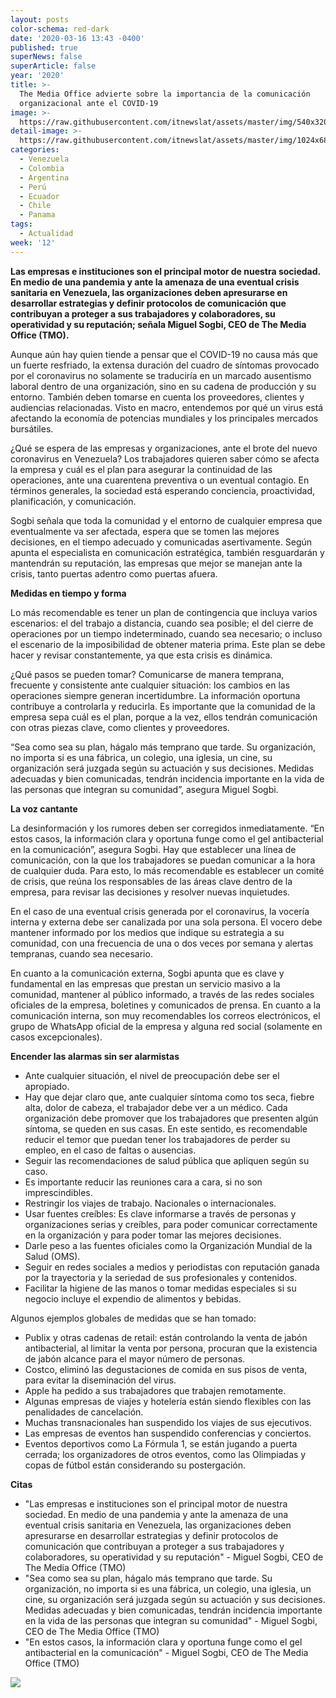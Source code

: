 ```yaml
---
layout: posts
color-schema: red-dark
date: '2020-03-16 13:43 -0400'
published: true
superNews: false
superArticle: false
year: '2020'
title: >-
  The Media Office advierte sobre la importancia de la comunicación
  organizacional ante el COVID-19
image: >-
  https://raw.githubusercontent.com/itnewslat/assets/master/img/540x320/Coronavirus-p.jpg
detail-image: >-
  https://raw.githubusercontent.com/itnewslat/assets/master/img/1024x680/Coronavirus-g.jpg
categories:
  - Venezuela
  - Colombia
  - Argentina
  - Perú
  - Ecuador
  - Chile
  - Panama
tags:
  - Actualidad
week: '12'
---
```

**Las empresas e instituciones son el principal motor de nuestra sociedad. En medio de una pandemia y ante la amenaza de una eventual crisis sanitaria en Venezuela, las organizaciones deben apresurarse en desarrollar estrategias y definir protocolos de comunicación que contribuyan a proteger a sus trabajadores y colaboradores, su operatividad y su reputación; señala Miguel Sogbi, CEO de The Media Office (TMO).**

Aunque aún hay quien tiende a pensar que el COVID-19 no causa más que un fuerte resfriado, la extensa duración del cuadro de síntomas provocado por el coronavirus no solamente se traduciría en un marcado ausentismo laboral dentro de una organización, sino en su cadena de producción y su entorno. También deben tomarse en cuenta los proveedores, clientes y audiencias relacionadas. Visto en macro, entendemos por qué un virus está afectando la economía de potencias mundiales y los principales mercados bursátiles. 

¿Qué se espera de las empresas y organizaciones, ante el brote del nuevo coronavirus en Venezuela? Los trabajadores quieren saber cómo se afecta la empresa y cuál es el plan para asegurar la continuidad de las operaciones, ante una cuarentena preventiva o un eventual contagio. En términos generales, la sociedad está esperando conciencia, proactividad, planificación, y comunicación.

 Sogbi señala que toda la comunidad y el entorno de cualquier empresa que eventualmente va ser afectada, espera que se tomen las mejores decisiones, en el tiempo adecuado y comunicadas asertivamente. Según apunta el especialista en comunicación estratégica, también resguardarán y mantendrán su reputación, las empresas que mejor se manejan ante la crisis, tanto puertas adentro como puertas afuera.

**Medidas en tiempo y forma**

Lo más recomendable es tener un plan de contingencia que incluya varios escenarios: el del trabajo a distancia, cuando sea posible; el del cierre de operaciones por un tiempo indeterminado, cuando sea necesario; o incluso el escenario de la imposibilidad de obtener materia prima. Este plan se debe hacer y revisar constantemente, ya que esta crisis es dinámica. 

¿Qué pasos se pueden tomar? Comunicarse de manera temprana, frecuente y consistente ante cualquier situación: los cambios en las operaciones siempre generan incertidumbre. La información oportuna contribuye a controlarla y reducirla. Es importante que la comunidad de la empresa sepa cuál es el plan, porque a la vez, ellos tendrán comunicación con otras piezas clave, como clientes y proveedores. 

“Sea como sea su plan, hágalo más temprano que tarde. Su organización, no importa si es una fábrica, un colegio, una iglesia, un cine, su organización será juzgada según su actuación y sus decisiones. Medidas adecuadas y bien comunicadas, tendrán incidencia importante en la vida de las personas que integran su comunidad”, asegura Miguel Sogbi. 

**La voz cantante**

La desinformación y los rumores deben ser corregidos inmediatamente. “En estos casos, la información clara y oportuna funge como el gel antibacterial en la comunicación”, asegura Sogbi. Hay que establecer una línea de comunicación, con la que los trabajadores se puedan comunicar a la hora de cualquier duda. Para esto, lo más recomendable es establecer un comité de crisis, que reúna los responsables de las áreas clave dentro de la empresa, para revisar las decisiones y resolver nuevas inquietudes. 

En el caso de una eventual crisis generada por el coronavirus, la vocería interna y externa debe ser canalizada por una sola persona. El vocero debe mantener informado por los medios que indique su estrategia a su comunidad, con una frecuencia de una o dos veces por semana y alertas tempranas, cuando sea necesario. 

En cuanto a la comunicación externa, Sogbi apunta que es clave y fundamental en las empresas que prestan un servicio masivo a la comunidad, mantener al público informado, a través de las redes sociales oficiales de la empresa, boletines y comunicados de prensa. En cuanto a la comunicación interna, son muy recomendables los correos electrónicos, el grupo de WhatsApp oficial de la empresa y alguna red social (solamente en casos excepcionales).

**Encender las alarmas sin ser alarmistas** 

- Ante cualquier situación, el nivel de preocupación debe ser el apropiado. 
- Hay que dejar claro que, ante cualquier síntoma como tos seca, fiebre alta, dolor de cabeza, el trabajador debe ver a un médico. Cada organización debe promover que los trabajadores que presenten algún síntoma, se queden en sus casas. En este sentido, es recomendable reducir el temor que puedan tener los trabajadores de perder su empleo, en el caso de faltas o ausencias. 
- Seguir las recomendaciones de salud pública que apliquen según su caso. 
- Es importante reducir las reuniones cara a cara, si no son imprescindibles. 
- Restringir los viajes de trabajo. Nacionales o internacionales. 
- Usar fuentes creíbles: Es clave informarse a través de personas y organizaciones serias y creíbles, para poder comunicar correctamente en la organización y para poder tomar las mejores decisiones. 
- Darle peso a las fuentes oficiales como la Organización Mundial de la Salud (OMS). 
- Seguir en redes sociales a medios y periodistas con reputación ganada por la trayectoria y la seriedad de sus profesionales y contenidos. 
- Facilitar la higiene de las manos o tomar medidas especiales si su negocio incluye el expendio de alimentos y bebidas. 

Algunos ejemplos globales de medidas que se han tomado: 

- Publix y otras cadenas de retail: están controlando la venta de jabón antibacterial, al limitar la venta por persona, procuran que la existencia de jabón alcance para el mayor número de personas. 
- Costco, eliminó las degustaciones de comida en sus pisos de venta, para evitar la diseminación del virus. 
- Apple ha pedido a sus trabajadores que trabajen remotamente. 
- Algunas empresas de viajes y hotelería están siendo flexibles con las penalidades de cancelación. 
- Muchas transnacionales han suspendido los viajes de sus ejecutivos. 
- Las empresas de eventos han suspendido conferencias y conciertos. 
- Eventos deportivos como La Fórmula 1, se están jugando a puerta cerrada; los organizadores de otros eventos, como las Olimpiadas y copas de fútbol están considerando su postergación. 

**Citas**

- "Las empresas e instituciones son el principal motor de nuestra sociedad. En medio de una pandemia y ante la amenaza de una eventual crisis sanitaria en Venezuela, las organizaciones deben apresurarse en desarrollar estrategias y definir protocolos de comunicación que contribuyan a proteger a sus trabajadores y colaboradores, su operatividad y su reputación" - Miguel Sogbi, CEO de The Media Office (TMO)
- "Sea como sea su plan, hágalo más temprano que tarde. Su organización, no importa si es una fábrica, un colegio, una iglesia, un cine, su organización será juzgada según su actuación y sus decisiones. Medidas adecuadas y bien comunicadas, tendrán incidencia importante en la vida de las personas que integran su comunidad" - Miguel Sogbi, CEO de The Media Office (TMO)
- "En estos casos, la información clara y oportuna funge como el gel antibacterial en la comunicación" - Miguel Sogbi, CEO de The Media Office (TMO)


<img src="https://tracker.metricool.com/c3po.jpg?hash=56f88a41e39ab42c063cc51676587a04"/>
